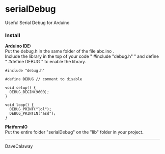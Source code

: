 # serialDebug
Useful Serial Debug for Arduino 

### Install
**Arduino IDE:**  
Put the debug.h in the same folder of the file abc.ino .  
Include the library in the top of your code " #include "debug.h" " and define " #define DEBUG " to enable the library.  

```
#include "debug.h"

#define DEBUG // comment to disable

void setup() {
  DEBUG_BEGIN(9600);
}

void loop() {
  DEBUG_PRINT("lol");
  DEBUG_PRINTLN("asd");
}
```


**PlatformIO**  
Put the entire folder "serialDebug" on the "lib" folder in your project.  

---
DaveCalaway
